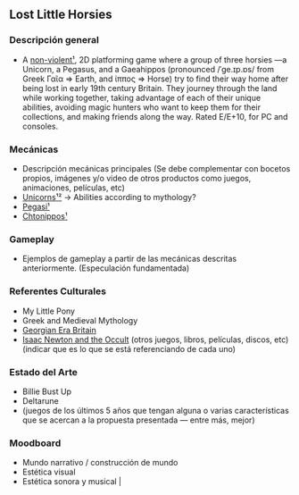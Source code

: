 ## Lost Little Horsies

### Descripción general

- A [non-violent](https://en.wikipedia.org/wiki/Nonviolent_video_game)[¹](https://en.wikipedia.org/wiki/Nonviolence), 2D platforming game where a group of three horsies —a Unicorn, a Pegasus, and a Gaeahippos (pronounced /ˈɡe.ɪp.ɒs/ from Greek Γαῖα => Earth, and ίππος => Horse) try to find their way home after being lost in early 19th century Britain. They journey through the land while working together, taking advantage of each of their unique abilities, avoiding magic hunters who want to keep them for their collections, and making friends along the way. Rated E/E+10, for PC and consoles.

### Mecánicas

- Descripción mecánicas principales (Se debe complementar con bocetos propios, imágenes y/o video de otros productos como juegos, animaciones, películas, etc)
- [Unicorns](https://bestiary.ca/beasts/beast140.htm)[¹](https://bestiary.ca/beasts/beast165.htm)[²](https://en.wikipedia.org/wiki/Unicorn) -> Abilities according to mythology?
- [Pegasi](https://bestiary.ca/beasts/beast477.htm)[¹](https://en.wikipedia.org/wiki/Pegasus)
- [Chtonippos](https://en.wikipedia.org/wiki/Chthonic)[¹](https://en.wikipedia.org/wiki/Sleipnir)

### Gameplay

- Ejemplos de gameplay a partir de las mecánicas descritas anteriormente. (Especulación fundamentada)

### Referentes Culturales

- My Little Pony
- Greek and Medieval Mythology
- [Georgian Era Britain](https://en.wikipedia.org/wiki/Georgian_era)
- [Isaac Newton and the Occult](https://en.wikipedia.org/wiki/Isaac_Newton%27s_occult_studies)
(otros juegos, libros, películas, discos, etc) (indicar que es lo que se está referenciando de cada uno)

### Estado del Arte

- Billie Bust Up
- Deltarune
- (juegos de los últimos 5 años que tengan alguna o varias características que se acercan a la propuesta presentada — entre más, mejor)

### Moodboard

- Mundo narrativo / construcción de mundo
- Estética visual
- Estética sonora y musical
|